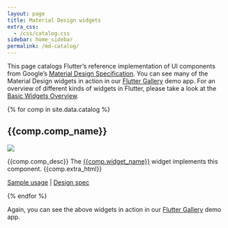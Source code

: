```yaml
---
layout: page
title: Material Design widgets
extra_css:
  - /css/catalog.css
sidebar: home_sidebar
permalink: /md-catalog/
---
```


This page catalogs Flutter’s reference implementation of UI components from Google’s [Material Design Specification](https://material.google.com/). You can see many of the Material Design widgets in action in our [Flutter Gallery](https://github.com/flutter/flutter/tree/master/examples/flutter_gallery) demo app. For an overview of different kinds of widgets in Flutter, please take a look at the [Basic Widgets Overview](/basic-widgets/).

<!-- Data for the catalog comes from catalog.csv in the _data folder -->
{% for comp in site.data.catalog %}
<div class="comp-entry">
  <h2>{{comp.comp_name}}</h2>
  <img class="comp-img" src="{{comp.img_link}}"/>
  <p>{{comp.comp_desc}} The <a href="{{comp.widget_link}}">{{comp.widget_name}}</a> widget implements this component. {{comp.extra_html}} </p>
  <p><a href="https://github.com/flutter/flutter/search?utf8=%E2%9C%93&q=path%3Aexamples+%22new+{{comp.widget_name}}%22&type=Code">Sample usage</a>
  | <a href="{{comp.comp_link}}">Design spec</a></p>
</div>
{% endfor %}

<div class="catalog-end"></div>

Again, you can see the above widgets in action in our [Flutter Gallery](https://github.com/flutter/flutter/tree/master/examples/flutter_gallery) demo app.
